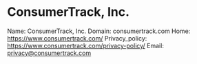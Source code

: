 
# ConsumerTrack, Inc.

Name: ConsumerTrack, Inc.
Domain: consumertrack.com
Home: https://www.consumertrack.com/
Privacy_policy: https://www.consumertrack.com/privacy-policy/
Email: privacy@consumertrack.com

